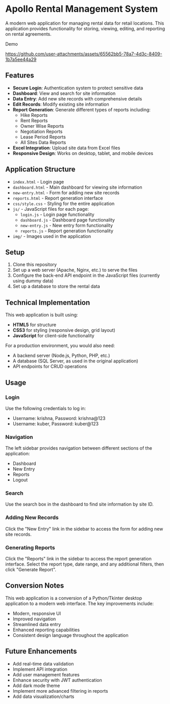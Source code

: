 # Apollo Rental Management System

A modern web application for managing rental data for retail locations. This application provides functionality for storing, viewing, editing, and reporting on rental agreements.

Demo



https://github.com/user-attachments/assets/65562bb5-78a7-4d3c-8409-1b7a5ee44a29


## Features

- **Secure Login**: Authentication system to protect sensitive data
- **Dashboard**: View and search for site information
- **Data Entry**: Add new site records with comprehensive details
- **Edit Records**: Modify existing site information
- **Report Generation**: Generate different types of reports including:
  - Hike Reports
  - Rent Reports
  - Owner Wise Reports
  - Negotiation Reports
  - Lease Period Reports
  - All Sites Data Reports
- **Excel Integration**: Upload site data from Excel files
- **Responsive Design**: Works on desktop, tablet, and mobile devices

## Application Structure

- `index.html` - Login page
- `dashboard.html` - Main dashboard for viewing site information
- `new-entry.html` - Form for adding new site records
- `reports.html` - Report generation interface
- `css/style.css` - Styling for the entire application
- `js/` - JavaScript files for each page:
  - `login.js` - Login page functionality
  - `dashboard.js` - Dashboard page functionality
  - `new-entry.js` - New entry form functionality
  - `reports.js` - Report generation functionality
- `img/` - Images used in the application

## Setup

1. Clone this repository
2. Set up a web server (Apache, Nginx, etc.) to serve the files
3. Configure the back-end API endpoint in the JavaScript files (currently using dummy data)
4. Set up a database to store the rental data

## Technical Implementation

This web application is built using:

- **HTML5** for structure
- **CSS3** for styling (responsive design, grid layout)
- **JavaScript** for client-side functionality

For a production environment, you would also need:

- A backend server (Node.js, Python, PHP, etc.)
- A database (SQL Server, as used in the original application)
- API endpoints for CRUD operations

## Usage

### Login

Use the following credentials to log in:
- Username: krishna, Password: krishna@123
- Username: kuber, Password: kuber@123

### Navigation

The left sidebar provides navigation between different sections of the application:
- Dashboard
- New Entry
- Reports
- Logout

### Search

Use the search box in the dashboard to find site information by site ID.

### Adding New Records

Click the "New Entry" link in the sidebar to access the form for adding new site records.

### Generating Reports

Click the "Reports" link in the sidebar to access the report generation interface. Select the report type, date range, and any additional filters, then click "Generate Report".

## Conversion Notes

This web application is a conversion of a Python/Tkinter desktop application to a modern web interface. The key improvements include:

- Modern, responsive UI
- Improved navigation
- Streamlined data entry
- Enhanced reporting capabilities
- Consistent design language throughout the application

## Future Enhancements

- Add real-time data validation
- Implement API integration
- Add user management features
- Enhance security with JWT authentication
- Add dark mode theme
- Implement more advanced filtering in reports
- Add data visualization/charts 
